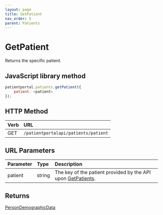 ```yaml
---
layout: page
title: GetPatient
nav_order: 5
parent: Patients
---
```


# GetPatient

Returns the specific patient.

## JavaScript library method

```javascript
patientportal.patients.getPatient({
    patient: <patient>
});
```

## HTTP Method

| Verb | URL                                               |
|:-----|:--------------------------------------------------|
| GET | `/patientportalapi/patients/patient` |

## URL Parameters

| Parameter | Type   | Description                                                 |
|:----------|:-------|:------------------------------------------------------------|
| patient | string | The key of the patient provided by the API upon [GetPatients](../patients/getpatients). |

## Returns

[PersonDemographicData](../objects-and-data-types/persondemographicdata)
